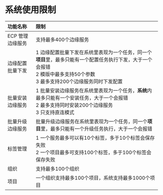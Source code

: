 # 系统使用限制



|     功能名称     | 限制                                                        |
| :--------------| :-----------------------------------------------------------|
|ECP 管理边缘服务|支持最多400个边缘服务|
|边缘配置批量下发|1 边缘配置批量下发在系统里表现为一个任务，同一个**项目**里，最多只能有一个配置任务执行下发，大于一个会报错<br/>2 模版中最多支持50个参数<br/>3 最多支持200个边缘服务同时下发配置|
|批量安装边缘服务|1 批量安装边缘服务在系统里表现为一个任务，**系统**内最多只能有一个安装任务，大于一个会报错<br/>2 最多支持同时安装200个边缘服务<br/>3 只支持直连模式|
|批量升级边缘服务|批量升级边缘服务在系统里表现为一个任务，同一个**项目**里，最多只能有一个升级任务执行，大于一个会报错|
|     标签管理     | 1 一个服务最多可以有10个标签，多于10个标签会保存失败<br/> 2 一个项目最多可支持100个标签，多于100个标签会保存失败 |
|组织| 支持最多100个组织|
|项目| 一个组织支持最多100个项目，系统支持最多1000个项目|